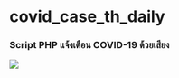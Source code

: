 # covid_case_th_daily
<h3>Script PHP แจ้งเตือน COVID-19 ด้วยเสียง</h3>
<img src="https://github.com/DedSecCyber/scorpion/blob/master/_20180817_131122.jpg"/>
